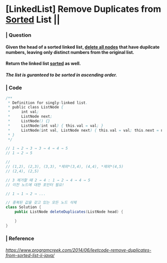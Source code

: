 # [LinkedList] Remove Duplicates from <u>Sorted</u> List ||

### | Question 

#### Given the head of a sorted linked list, <u>delete all nodes</u> that have dupilcate numbers, leaving only distinct numbers from the original list. 

#### Return the linked list <u>sorted</u> as well. 

##### The list is guranteed to be sorted in ascending order.

### | Code 

```java
/**
 * Definition for singly-linked list.
 * public class ListNode {
 *     int val;
 *     ListNode next;
 *     ListNode() {}
 *     ListNode(int val) { this.val = val; }
 *     ListNode(int val, ListNode next) { this.val = val; this.next = next; }
 * }
 */

// 1 → 2 → 3 → 3 → 4 → 4 → 5 
// 1 → 2 → 5 

// 
// (1,2), (2,3), (3,3), *제외*(3,4), (4,4), *제외*(4,5)
// (2,4), (2,5) 

// 3 제거할 때 2 → 4 : 1 → 2 → 4 → 4 → 5 
// 이전 노드에 대한 포인터 필요! 

// 1 → 1 → 2 → ... 

// 중복된 값을 갖고 있는 모든 노드 삭제
class Solution {
    public ListNode deleteDuplicates(ListNode head) {
       
    }
}
```

### | Reference

###### https://www.programcreek.com/2014/06/leetcode-remove-duplicates-from-sorted-list-ii-java/